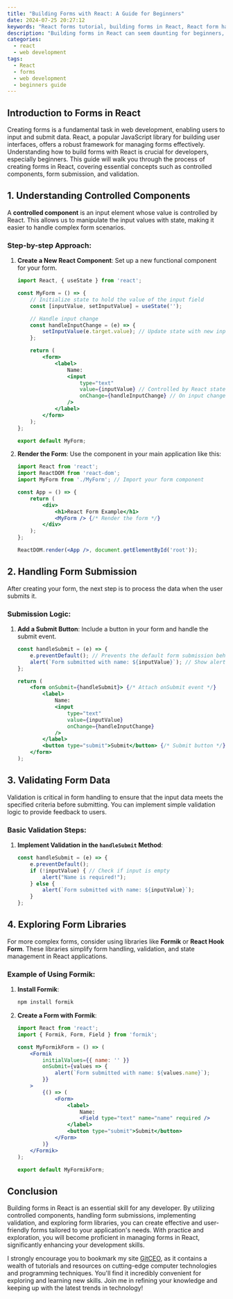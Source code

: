 ```yaml
---
title: "Building Forms with React: A Guide for Beginners"
date: 2024-07-25 20:27:12
keywords: "React forms tutorial, building forms in React, React form handling, form validation in React, beginner React forms"
description: "Building forms in React can seem daunting for beginners, but with the right guidance, it can become an easy task. This comprehensive tutorial is designed for those new to React, focusing on creating forms efficiently. We will cover the essentials of controlled components, handling user inputs, validating form data, and submitting forms in React applications. By following our step-by-step guide, you will gain a solid understanding of how to manage form state and enhance user experience through effective form design. Whether you are a novice or looking to refresh your skills, this guide will equip you with the knowledge needed to create dynamic forms in any React project."
categories:
  - react
  - web development
tags:
  - React
  - forms
  - web development
  - beginners guide
---
```


## Introduction to Forms in React

Creating forms is a fundamental task in web development, enabling users to input and submit data. React, a popular JavaScript library for building user interfaces, offers a robust framework for managing forms effectively. Understanding how to build forms with React is crucial for developers, especially beginners. This guide will walk you through the process of creating forms in React, covering essential concepts such as controlled components, form submission, and validation. 

<!-- more -->

## 1. Understanding Controlled Components

A **controlled component** is an input element whose value is controlled by React. This allows us to manipulate the input values with state, making it easier to handle complex form scenarios. 

### Step-by-step Approach:

1. **Create a New React Component**: Set up a new functional component for your form.

   ```jsx
   import React, { useState } from 'react';

   const MyForm = () => {
       // Initialize state to hold the value of the input field
       const [inputValue, setInputValue] = useState('');

       // Handle input change
       const handleInputChange = (e) => {
           setInputValue(e.target.value); // Update state with new input value
       };

       return (
           <form>
               <label>
                   Name:
                   <input 
                       type="text" 
                       value={inputValue} // Controlled by React state
                       onChange={handleInputChange} // On input change, update state
                   />
               </label>
           </form>
       );
   };

   export default MyForm;
   ```

2. **Render the Form**: Use the component in your main application like this:

   ```jsx
   import React from 'react';
   import ReactDOM from 'react-dom';
   import MyForm from './MyForm'; // Import your form component

   const App = () => {
       return (
           <div>
               <h1>React Form Example</h1>
               <MyForm /> {/* Render the form */}
           </div>
       );
   };

   ReactDOM.render(<App />, document.getElementById('root'));
   ```

## 2. Handling Form Submission

After creating your form, the next step is to process the data when the user submits it. 

### Submission Logic:

1. **Add a Submit Button**: Include a button in your form and handle the submit event.

   ```jsx
   const handleSubmit = (e) => {
       e.preventDefault(); // Prevents the default form submission behavior
       alert(`Form submitted with name: ${inputValue}`); // Show alert with the input value
   };

   return (
       <form onSubmit={handleSubmit}> {/* Attach onSubmit event */}
           <label>
               Name:
               <input 
                   type="text"
                   value={inputValue}
                   onChange={handleInputChange}
               />
           </label>
           <button type="submit">Submit</button> {/* Submit button */}
       </form>
   );
   ```

## 3. Validating Form Data

Validation is critical in form handling to ensure that the input data meets the specified criteria before submitting. You can implement simple validation logic to provide feedback to users.

### Basic Validation Steps:

1. **Implement Validation in the `handleSubmit` Method**:

   ```jsx
   const handleSubmit = (e) => {
       e.preventDefault();
       if (!inputValue) { // Check if input is empty
           alert("Name is required!");
       } else {
           alert(`Form submitted with name: ${inputValue}`);
       }
   };
   ```

## 4. Exploring Form Libraries

For more complex forms, consider using libraries like **Formik** or **React Hook Form**. These libraries simplify form handling, validation, and state management in React applications. 

### Example of Using Formik:

1. **Install Formik**:

   ```bash
   npm install formik
   ```

2. **Create a Form with Formik**:

   ```jsx
   import React from 'react';
   import { Formik, Form, Field } from 'formik';

   const MyFormikForm = () => (
       <Formik
           initialValues={{ name: '' }}
           onSubmit={values => {
               alert(`Form submitted with name: ${values.name}`);
           }}
       >
           {() => (
               <Form>
                   <label>
                       Name:
                       <Field type="text" name="name" required />
                   </label>
                   <button type="submit">Submit</button>
               </Form>
           )}
       </Formik>
   );

   export default MyFormikForm;
   ```

## Conclusion

Building forms in React is an essential skill for any developer. By utilizing controlled components, handling form submissions, implementing validation, and exploring form libraries, you can create effective and user-friendly forms tailored to your application's needs. With practice and exploration, you will become proficient in managing forms in React, significantly enhancing your development skills.

I strongly encourage you to bookmark my site [GitCEO](https://gitceo.com), as it contains a wealth of tutorials and resources on cutting-edge computer technologies and programming techniques. You'll find it incredibly convenient for exploring and learning new skills. Join me in refining your knowledge and keeping up with the latest trends in technology!